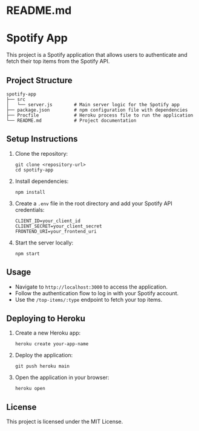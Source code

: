 # README.md

# Spotify App

This project is a Spotify application that allows users to authenticate and fetch their top items from the Spotify API.

## Project Structure

```
spotify-app
├── src
│   └── server.js        # Main server logic for the Spotify app
├── package.json         # npm configuration file with dependencies
├── Procfile             # Heroku process file to run the application
└── README.md            # Project documentation
```

## Setup Instructions

1. Clone the repository:
   ```
   git clone <repository-url>
   cd spotify-app
   ```

2. Install dependencies:
   ```
   npm install
   ```

3. Create a `.env` file in the root directory and add your Spotify API credentials:
   ```
   CLIENT_ID=your_client_id
   CLIENT_SECRET=your_client_secret
   FRONTEND_URI=your_frontend_uri
   ```

4. Start the server locally:
   ```
   npm start
   ```

## Usage

- Navigate to `http://localhost:3000` to access the application.
- Follow the authentication flow to log in with your Spotify account.
- Use the `/top-items/:type` endpoint to fetch your top items.

## Deploying to Heroku

1. Create a new Heroku app:
   ```
   heroku create your-app-name
   ```

2. Deploy the application:
   ```
   git push heroku main
   ```

3. Open the application in your browser:
   ```
   heroku open
   ```

## License

This project is licensed under the MIT License.